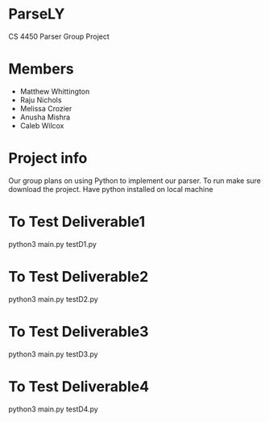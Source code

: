 # ParseLY
CS 4450 Parser Group Project
# Members
* Matthew Whittington
* Raju Nichols
* Melissa Crozier
* Anusha Mishra
* Caleb Wilcox
# Project info
Our group plans on using Python to implement our parser.
To run make sure download the project. 
Have python installed on local machine
# To Test Deliverable1
python3 main.py testD1.py
# To Test Deliverable2
python3 main.py testD2.py
# To Test Deliverable3
python3 main.py testD3.py
# To Test Deliverable4
python3 main.py testD4.py
